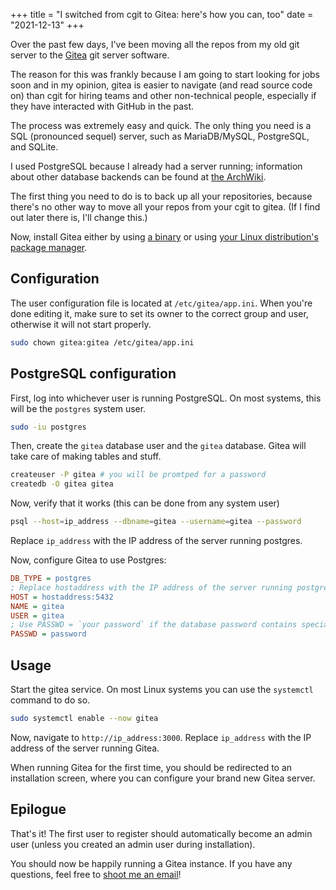 +++
title = "I switched from cgit to Gitea: here's how you can, too"
date = "2021-12-13"
+++

Over the past few days, I've been moving all the repos from my old git server to the [Gitea](https://gitea.io) git server software.

The reason for this was frankly because I am going to start looking for jobs soon and in my opinion, gitea is easier to navigate (and read source code on) than cgit for hiring teams and other non-technical people, especially if they have interacted with GitHub in the past.

The process was extremely easy and quick. The only thing you need is a SQL (pronounced sequel) server, such as MariaDB/MySQL, PostgreSQL, and SQLite.

I used PostgreSQL because I already had a server running; information about other database backends can be found at [the ArchWiki](https://wiki.archlinux.org/title/Gitea).

The first thing you need to do is to back up all your repositories, because there's no other way to move all your repos from your cgit to gitea. (If I find out later there is, I'll change this.)

Now, install Gitea either by using [a binary](https://docs.gitea.io/en-us/install-from-binary/) or using [your Linux distribution's package manager](https://docs.gitea.io/en-us/install-from-package/).

## Configuration

The user configuration file is located at `/etc/gitea/app.ini`. When you're done editing it, make sure to set its owner to the correct group and user, otherwise it will not start properly.

```bash
sudo chown gitea:gitea /etc/gitea/app.ini
```

## PostgreSQL configuration

First, log into whichever user is running PostgreSQL. On most systems, this will be the `postgres` system user.

```bash
sudo -iu postgres
```

Then, create the `gitea` database user and the `gitea` database. Gitea will take care of making tables and stuff.

```bash
createuser -P gitea # you will be promtped for a password
createdb -O gitea gitea
```

Now, verify that it works (this can be done from any system user)

```bash
psql --host=ip_address --dbname=gitea --username=gitea --password
```

Replace `ip_address` with the IP address of the server running postgres.

Now, configure Gitea to use Postgres:

```ini
DB_TYPE = postgres
; Replace hostaddress with the IP address of the server running postgres
HOST = hostaddress:5432
NAME = gitea
USER = gitea
; Use PASSWD = `your password` if the database password contains special characters
PASSWD = password
```

## Usage

Start the gitea service. On most Linux systems you can use the `systemctl` command to do so.

```bash
sudo systemctl enable --now gitea
```

Now, navigate to `http://ip_address:3000`. Replace `ip_address` with the IP address of the server running Gitea.

When running Gitea for the first time, you should be redirected to an installation screen, where you can configure your brand new Gitea server.

## Epilogue

That's it! The first user to register should automatically become an admin user (unless you created an admin user during installation).

You should now be happily running a Gitea instance. If you have any questions, feel free to [shoot me an email](mailto:yashkarandikar158@gmail.com)!

